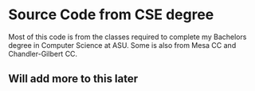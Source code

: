 # Source Code from CSE degree

Most of this code is from the classes required to complete my Bachelors degree in Computer Science at ASU. Some is also from Mesa CC and Chandler-Gilbert CC.

## Will add more to this later
